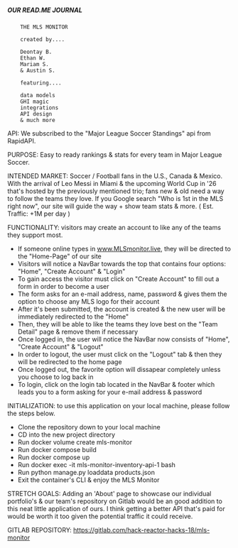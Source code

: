 ##### OUR READ.ME JOURNAL


        THE MLS MONITOR

        created by....

        Deontay B.
        Ethan W.
        Mariam S.
        & Austin S.

        featuring....

        data models
        GHI magic
        integrations
        API design
        & much more


API: We subscribed to the "Major League Soccer Standings" api from RapidAPI.

PURPOSE: Easy to ready rankings & stats for every team in Major League Soccer.

INTENDED MARKET: Soccer / Football fans in the U.S., Canada & Mexico. With the arrival of Leo Messi in Miami & the upcoming World Cup in '26 that's hosted by the previously mentioned trio; fans new & old need a way to follow the teams they love. If you Google search "Who is 1st in the MLS right now", our site will guide the way + show team stats & more. ( Est. Traffic: +1M per day )

FUNCTIONALITY: visitors may create an account to like any of the teams they support most.

- If someone online types in www.MLSmonitor.live, they will be directed to the "Home-Page" of our site
- Visitors will notice a NavBar towards the top that contains four options: "Home", "Create Account" & "Login"
- To gain access the visitor must click on "Create Account" to fill out a form in order to become a user
- The form asks for an e-mail address, name, password & gives them the option to choose any MLS logo for their account
- After it's been submitted, the account is created & the new user will be immediately redirected to the "Home"
- Then, they will be able to like the teams they love best on the "Team Detail" page & remove them if necessary
- Once logged in, the user will notice the NavBar now consists of "Home", "Create Account" & "Logout"
- In order to logout, the user must click on the "Logout" tab & then they will be redirected to the home page
- Once logged out, the favorite option will dissapear completely unless you choose to log back in
- To login, click on the login tab located in the NavBar & footer which leads you to a form asking for your e-mail address & password

INITIALIZATION: to use this application on your local machine, please follow the steps below.

- Clone the repository down to your local machine
- CD into the new project directory
- Run docker volume create mls-monitor
- Run docker compose build
- Run docker compose up
- Run docker exec -it mls-monitor-inventory-api-1 bash
- Run python manage.py loaddata products.json
- Exit the container's CLI & enjoy the MLS Monitor

STRETCH GOALS: Adding an 'About' page to showcase our individual portfolio's & our team's repository on Gitlab would be an good addition to this neat little application of ours. I think getting a better API that's paid for would be worth it too given the potential traffic it could receive.

GITLAB REPOSITORY: https://gitlab.com/hack-reactor-hacks-18/mls-monitor
